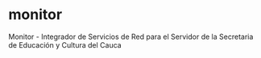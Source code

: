 # monitor
Monitor - Integrador de Servicios de Red para el Servidor de la Secretaria de Educación y Cultura del Cauca 
